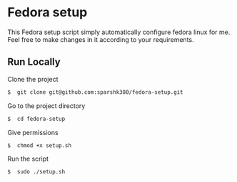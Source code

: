 
# Fedora setup

This Fedora setup script simply automatically configure fedora linux for me. Feel free to make changes in it according to your requirements.






## Run Locally

Clone the project

```bash
$  git clone git@github.com:sparshk380/fedora-setup.git
```

Go to the project directory

```bash
$  cd fedora-setup
```

Give permissions

```bash
$  chmod +x setup.sh
```

Run the script

```bash
$  sudo ./setup.sh
```

